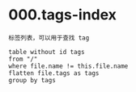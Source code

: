 # 000.tags-index
```ad-abstract
标签列表，可以用于查找 tag
```
```dataview
table without id tags
from "/"
where file.name != this.file.name
flatten file.tags as tags
group by tags
```
